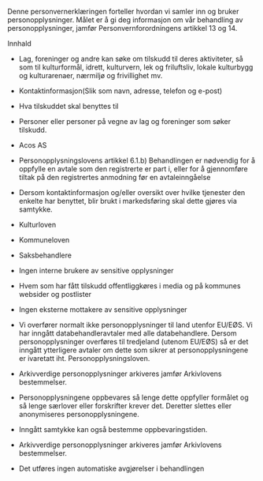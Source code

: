 <!-- title: Tilskudd innen kultur og idrett -->


  

Denne personvernerklæringen forteller hvordan vi samler inn og bruker personopplysninger. Målet er å gi deg informasjon om vår behandling av personopplysninger, jamfør Personvernforordningens artikkel 13 og 14.

  

Innhald

*   Lag, foreninger og andre kan søke om tilskudd til deres aktiviteter, så som til kulturformål, idrett, kulturvern, lek og friluftsliv, lokale kulturbygg og kulturarenaer, nærmiljø og frivillighet mv.  
    
*   Kontaktinformasjon(Slik som navn, adresse, telefon og e-post)  
    
*   Hva tilskuddet skal benyttes til  
    
*   Personer eller personer på vegne av lag og foreninger som søker tilskudd.  
    
*   Acos AS  
    
*   Personopplysningslovens artikkel 6.1.b) Behandlingen er nødvendig for å oppfylle en avtale som den registrerte er part i, eller for å gjennomføre tiltak på den registrertes anmodning før en avtaleinngåelse  
    
*   Dersom kontaktinformasjon og/eller oversikt over hvilke tjenester den enkelte har benyttet, blir brukt i markedsføring skal dette gjøres via samtykke.  
    
*   Kulturloven  
    
*   Kommuneloven  
    
*   Saksbehandlere  
    
*   Ingen interne brukere av sensitive opplysninger  
    
*   Hvem som har fått tilskudd offentliggkøres i media og på kommunes websider og postlister  
    
*   Ingen eksterne mottakere av sensitive opplysninger  
    
*   Vi overfører normalt ikke personopplysninger til land utenfor EU/EØS. Vi har inngått databehandleravtaler med alle databehandlere. Dersom personopplysninger overføres til tredjeland (utenom EU/EØS) så er det inngått ytterligere avtaler om dette som sikrer at personopplysningene er ivaretatt iht. Personopplysningsloven.  
    
*   Arkivverdige personopplysninger arkiveres jamfør Arkivlovens bestemmelser.  
    
*   Personopplysningene oppbevares så lenge dette oppfyller formålet og så lenge særlover eller forskrifter krever det. Deretter slettes eller anonymiseres personopplysningene.  
    
*   Inngått samtykke kan også bestemme oppbevaringstiden.  
    
*   Arkivverdige personopplysninger arkiveres jamfør Arkivlovens bestemmelser.  
    
*   Det utføres ingen automatiske avgjørelser i behandlingen